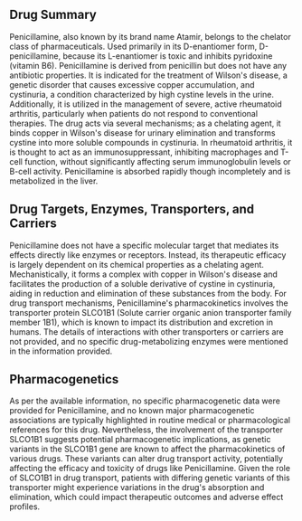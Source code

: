 ## Drug Summary
Penicillamine, also known by its brand name Atamir, belongs to the chelator class of pharmaceuticals. Used primarily in its D-enantiomer form, D-penicillamine, because its L-enantiomer is toxic and inhibits pyridoxine (vitamin B6). Penicillamine is derived from penicillin but does not have any antibiotic properties. It is indicated for the treatment of Wilson's disease, a genetic disorder that causes excessive copper accumulation, and cystinuria, a condition characterized by high cystine levels in the urine. Additionally, it is utilized in the management of severe, active rheumatoid arthritis, particularly when patients do not respond to conventional therapies. The drug acts via several mechanisms; as a chelating agent, it binds copper in Wilson's disease for urinary elimination and transforms cystine into more soluble compounds in cystinuria. In rheumatoid arthritis, it is thought to act as an immunosuppressant, inhibiting macrophages and T-cell function, without significantly affecting serum immunoglobulin levels or B-cell activity. Penicillamine is absorbed rapidly though incompletely and is metabolized in the liver.

## Drug Targets, Enzymes, Transporters, and Carriers
Penicillamine does not have a specific molecular target that mediates its effects directly like enzymes or receptors. Instead, its therapeutic efficacy is largely dependent on its chemical properties as a chelating agent. Mechanistically, it forms a complex with copper in Wilson's disease and facilitates the production of a soluble derivative of cystine in cystinuria, aiding in reduction and elimination of these substances from the body. For drug transport mechanisms, Penicillamine's pharmacokinetics involves the transporter protein SLCO1B1 (Solute carrier organic anion transporter family member 1B1), which is known to impact its distribution and excretion in humans. The details of interactions with other transporters or carriers are not provided, and no specific drug-metabolizing enzymes were mentioned in the information provided.

## Pharmacogenetics
As per the available information, no specific pharmacogenetic data were provided for Penicillamine, and no known major pharmacogenetic associations are typically highlighted in routine medical or pharmacological references for this drug. Nevertheless, the involvement of the transporter SLCO1B1 suggests potential pharmacogenetic implications, as genetic variants in the SLCO1B1 gene are known to affect the pharmacokinetics of various drugs. These variants can alter drug transport activity, potentially affecting the efficacy and toxicity of drugs like Penicillamine. Given the role of SLCO1B1 in drug transport, patients with differing genetic variants of this transporter might experience variations in the drug's absorption and elimination, which could impact therapeutic outcomes and adverse effect profiles.